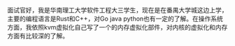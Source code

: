 面试官好，我是华南理工大学软件工程大三学生，现在是在番禺大学城这边上学，主要的编程语言是Rust和C++，对Go java python也有一定的了解。在操作系统方面，我依照kvm虚拟化自己写了一个的内存虚拟化部件，对内核的虚拟化和内存方面有比较深的了解。